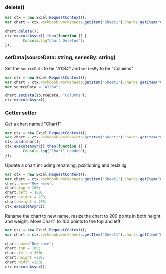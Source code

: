 
### delete()
```js
var ctx = new Excel.RequestContext();
var chart = ctx.workbook.worksheets.getItem("Sheet1").charts.getItem("Chart1");	

chart.delete();
ctx.executeAsync().then(function () {
		Console.log"Chart Deleted");
});
```
### setData(sourceData: string, seriesBy: string)

Set the `sourceData` to be "A1:B4" and `seriesBy` to be "Columns"

```js
var ctx = new Excel.RequestContext();
var chart = ctx.workbook.worksheets.getItem("Sheet1").charts.getItem("Chart1");	
var sourceData = "A1:B4";

chart.setData(sourceData, "Columns");
ctx.executeAsync();
```
### Getter setter

Get a chart named "Chart1"

```js
var ctx = new Excel.RequestContext();
var chart = ctx.workbook.worksheets.getItem("Sheet1").charts.getItem("Chart1");	
ctx.load(chart);
ctx.executeAsync().then(function () {
		Console.log("Chart1 Loaded");
});
```

Update a chart including renaming, positioning and resizing.

```js
var ctx = new Excel.RequestContext();
var chart = ctx.workbook.worksheets.getItem("Sheet1").charts.getItem("Chart1");	
chart.name="New Name";
chart.top = 100;
chart.left = 100;
chart.height = 200;
chart.weight = 200;
ctx.executeAsync();
```
Rename the chart to new name, resize the chart to 200 points in both height and weight. Move Chart1 to 100 points to the top and left. 

```js
var ctx = new Excel.RequestContext();
var chart = ctx.workbook.worksheets.getItem("Sheet1").charts.getItem("Chart1");

chart.name="New Name";	
chart.top = 100;
chart.left = 100;
chart.height =200;
chart.width =200;
ctx.executeAsync();
```
